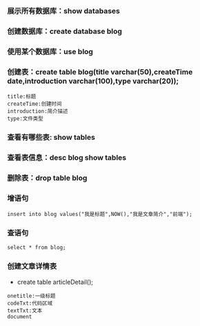 ### 展示所有数据库：show databases

### 创建数据库：create database blog

### 使用某个数据库：use blog

### 创建表：create table blog(title varchar(50),createTime date,introduction varchar(100),type varchar(20));
```
title:标题
createTime:创建时间
introduction:简介描述
type:文件类型

```
### 查看有哪些表: show tables
### 查看表信息：desc blog   show tables

### 删除表：drop table blog

### 增语句
```
insert into blog values("我是标题",NOW(),"我是文章简介","前端");
```
### 查语句
```
select * from blog;
```

### 创建文章详情表
+ create table articleDetail();
```
onetitle:一级标题
codeTxt:代码区域
textTxt:文本
document
```



